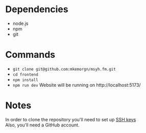 # Dependencies
- node.js
- npm
- git

# Commands
- `git clone git@github.com:mkemorgn/msyh.fm.git`
- `cd frontend`
- `npm install`
- `npm run dev` Website will be running on http://localhost:5173/

# Notes
In order to clone the repository you'll need to set up [SSH keys](https://docs.github.com/en/authentication/connecting-to-github-with-ssh/adding-a-new-ssh-key-to-your-github-account?platform=mac&tool=webui)  
Also, you'll need a GitHub account.  

